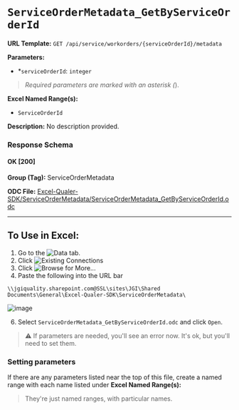 # `ServiceOrderMetadata_GetByServiceOrderId`

**URL Template:**
`GET /api/service/workorders/{serviceOrderId}/metadata`

**Parameters:**
- *`serviceOrderId`: `integer`


> *Required parameters are marked with an asterisk (*).

**Excel Named Range(s):**
- `ServiceOrderId`


**Description:**
No description provided.

### Response Schema

#### OK [200]



**Group (Tag):**
ServiceOrderMetadata

**ODC File:**
[Excel-Qualer-SDK/ServiceOrderMetadata/ServiceOrderMetadata_GetByServiceOrderId.odc](https://github.com/Johnson-Gage-Inspection-Inc/qualer-sdk-odc/blob/main/Excel-Qualer-SDK/ServiceOrderMetadata/ServiceOrderMetadata_GetByServiceOrderId.odc)

---

To Use in Excel:
---

1. Go to the ![`Data`](https://github.com/user-attachments/assets/da437a70-57b3-4c5b-bb01-4910ece19ed1)
 tab.
3. Click ![Existing Connections](https://github.com/user-attachments/assets/a2f1ed67-b2e0-4c23-ac90-68c870e60289)
4. Click ![`Browse for More...`](https://github.com/user-attachments/assets/8e698494-6865-41e7-b6fa-043aea81809a)
5. Paste the following into the URL bar
```
\\jgiquality.sharepoint.com@SSL\sites\JGI\Shared Documents\General\Excel-Qualer-SDK\ServiceOrderMetadata\
```

![image](https://github.com/user-attachments/assets/1e1a8d87-0377-446d-aaf5-d78562991db3)

6. Select `ServiceOrderMetadata_GetByServiceOrderId.odc` and click `Open`.

> ⚠️ If parameters are needed, you'll see an error now. It's ok, but you'll need to set them.

### Setting parameters
If there are any parameters listed near the top of this file, create a named range with each name listed under **Excel Named Range(s):**
> They're just named ranges, with particular names.
